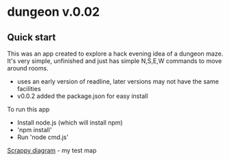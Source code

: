 # dungeon v.0.02

## Quick start

This was an app created to explore a hack evening idea of a dungeon maze. It's very simple, unfinished and just has simple N,S,E,W commands to move around rooms. 

* uses an early version of readline, later versions may not have the same facilities
* v0.0.2 added the package.json for easy install

To run this app

* Install node.js  (which will install npm)
* 'npm install'
* Run 'node cmd.js'

[Scrappy diagram](diagram.png)  - my test map
